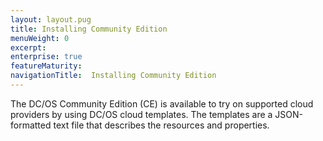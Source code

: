 ```yaml
---
layout: layout.pug
title: Installing Community Edition
menuWeight: 0
excerpt:
enterprise: true
featureMaturity:
navigationTitle:  Installing Community Edition
---
```





The DC/OS Community Edition (CE) is available to try on supported cloud providers by using DC/OS cloud templates. The templates are a JSON-formatted text file that describes the resources and properties.